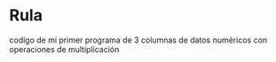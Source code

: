 # Rula
codigo de mi primer programa de 3 columnas de datos numéricos con operaciones de multiplicación
